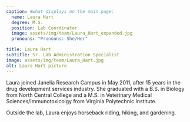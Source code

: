 ```yaml
---
caption: #what displays on the main page:
  name: Laura Hart
  degree: M.S.
  position: Lab Coordinator
  image: assets/img/team/Laura_Hart_expanded.jpg
  pronouns: "Pronouns: She/Her"

title: Laura Hart
subtitle: Sr. Lab Administration Specialist
image: assets/img/team/Laura_Hart.jpg
alt: Laura Hart picture
---
```


Laura joined Janelia Research Campus in May 2011, after 15 years in the drug development services industry. She graduated with a B.S. in Biology from North Central College and a M.S. in Veterinary Medical Sciences/Immunotoxicolgy from Virginia Polytechnic Institute.

Outside the lab, Laura enjoys horseback riding, hiking, and gardening.
